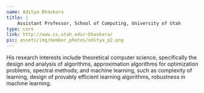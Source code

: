 ```yaml
---
name: Aditya Bhaskara
title: |
    Assistant Professor, School of Computing, University of Utah
type: core
link: http://www.cs.utah.edu/~bhaskara/
pic: assets/img/member_photos/aditya_p2.png
---
```


His research interests include theoretical computer science, specifically the design and analysis of algorithms, approximation algorithms for optimization problems, spectral methods; and machine learning, such as complexity of learning, design of provably efficient learning algorithms, robustness in machine learning.
